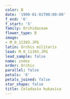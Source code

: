 ```yaml
---
color: B
date: '1900-01-01T00:00:00'
f_end: '6'
f_start: '5'
family: Orchidaceae
flower_type: B
image:
- M_0_11393.JPG
latin: Orchis militaris
lead: M_0_11393.JPG
lead_sample: false
name: index
order: Orchis
parallel: false
petals: '6'
petals_joined: false
star_shape: false
title: Čeladasta kukavica
---
```



